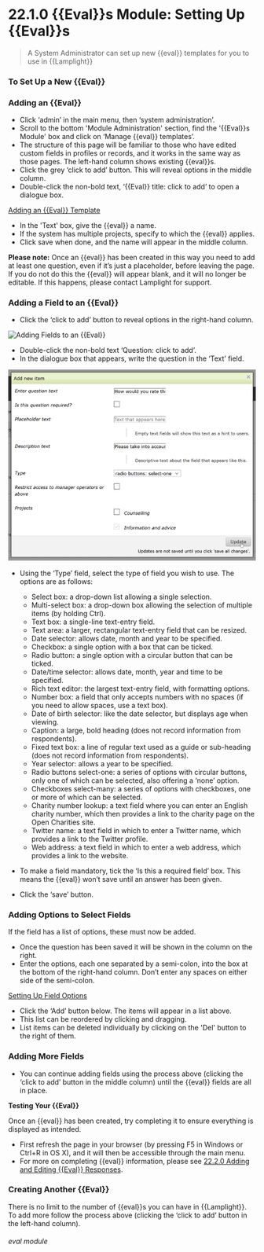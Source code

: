# 22.1.0 {{Eval}}s Module: Setting Up {{Eval}}s

> A System Administrator can set up new {{eval}} templates for you to use in {{Lamplight}}



### To Set Up a New {{Eval}}

### Adding an {{Eval}}
- Click ‘admin’ in the main menu, then ‘system administration’.
- Scroll to the bottom 'Module Administration' section, find the '{{Eval}}s Module' box and click on ‘Manage {{eval}} templates’.
- The structure of this page will be familiar to those who have edited custom fields in profiles or records, and it works in the same way as those pages. The left-hand column shows existing {{eval}}s.
- Click the grey ‘click to add’ button. This will reveal options in the middle column.
- Double-click the non-bold text, ‘{{Eval}} title: click to add’ to open a dialogue box.

[Adding an {{Eval}} Template](22.1.0a.png)

- In the 'Text' box, give the {{eval}} a name.
- If the system has multiple projects, specify to which the {{eval}} applies.
- Click save when done, and the name will appear in the middle column.

**Please note:** Once an {{eval}} has been created in this way you need to add at least one question, even if it’s just a placeholder, before leaving the page. If you do not do this the {{eval}} will appear blank, and it will no longer be editable. If this happens, please contact Lamplight for support.

### Adding a Field to an {{Eval}}
- Click the ‘click to add’ button to reveal options in the right-hand column.

![Adding Fields to an {{Eval}}](22.1.0b.png)

- Double-click the non-bold text ‘Question: click to add’.
- In the dialogue box that appears, write the question in the ‘Text’ field.

![The {{Eval}} Fields Dialogue Box](22.1.0c.png)

- Using the ‘Type’ field, select the type of field you wish to use. The options are as follows:
   - Select box: a drop-down list allowing a single selection.
   - Multi-select box: a drop-down box allowing the selection of multiple items (by holding Ctrl).
   - Text box: a single-line text-entry field.
   - Text area: a larger, rectangular text-entry field that can be resized.
   - Date selector: allows date, month and year to be specified.
   - Checkbox: a single option with a box that can be ticked.
   - Radio button: a single option with a circular button that can be ticked.
   - Date/time selector: allows date, month, year and time to be specified.
   - Rich text editor: the largest text-entry field, with formatting options.
   - Number box: a field that only accepts numbers with no spaces (if you need to allow spaces, use a text box).
   - Date of birth selector: like the date selector, but displays age when viewing.
   - Caption: a large, bold heading (does not record information from respondents).
   - Fixed text box: a line of regular text used as a guide or sub-heading (does not record information from respondents).
   - Year selector: allows a year to be specified.
   - Radio buttons select-one: a series of options with circular buttons, only one of which can be selected, also offering a ‘none’ option.
   - Checkboxes select-many: a series of options with checkboxes, one or more of which can be selected.
   - Charity number lookup: a text field where you can enter an English charity number, which then provides a link to the charity page on the Open Charities site.
   - Twitter name: a text field in which to enter a Twitter name, which provides a link to the Twitter profile.
   - Web address: a text field in which to enter a web address, which provides a link to the website.
       
- To make a field mandatory, tick the ‘Is this a required field’ box. This means the {{eval}} won’t save until an answer has been given.
- Click the ‘save’ button.

### Adding Options to Select Fields
If the field has a list of options, these must now be added.
- Once the question has been saved it will be shown in the column on the right. 
- Enter the options, each one separated by a semi-colon, into the box at the bottom of the right-hand column. Don’t enter any spaces on either side of the semi-colon.

[Setting Up Field Options](22.1.0d.png)

- Click the ‘Add’ button below. The items will appear in a list above. 
- This list can be reordered by clicking and dragging. 
- List items can be deleted individually by clicking on the 'Del' button to the right of them.

### Adding More Fields
- You can continue adding fields using the process above (clicking the ‘click to add’ button in the middle column) until the {{eval}} fields are all in place.

**Testing Your {{Eval}}**  

Once an {{eval}} has been created, try completing it to ensure everything is displayed as intended. 
- First refresh the page in your browser (by pressing F5 in Windows or Ctrl+R in OS X), and it will then be accessible through the main menu. 
- For more on completing {{eval}} information, please see [22.2.0 Adding and Editing {{Eval}} Responses](/help/index/p/22.2.0).

### Creating Another {{Eval}}
There is no limit to the number of {{eval}}s you can have in {{Lamplight}}. To add more follow the process above (clicking the ‘click to add’ button in the left-hand column).


###### eval module

